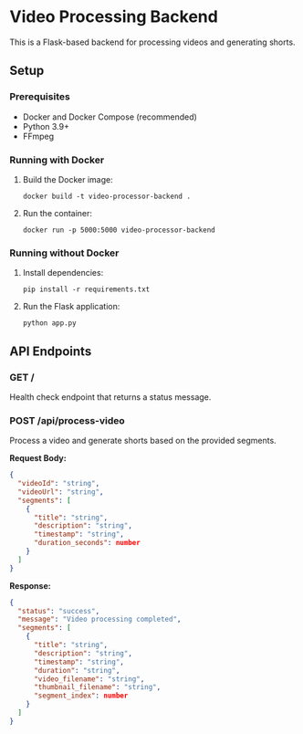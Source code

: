 
# Video Processing Backend

This is a Flask-based backend for processing videos and generating shorts.

## Setup

### Prerequisites
- Docker and Docker Compose (recommended)
- Python 3.9+
- FFmpeg

### Running with Docker
1. Build the Docker image:
   ```
   docker build -t video-processor-backend .
   ```

2. Run the container:
   ```
   docker run -p 5000:5000 video-processor-backend
   ```

### Running without Docker
1. Install dependencies:
   ```
   pip install -r requirements.txt
   ```

2. Run the Flask application:
   ```
   python app.py
   ```

## API Endpoints

### GET /
Health check endpoint that returns a status message.

### POST /api/process-video
Process a video and generate shorts based on the provided segments.

**Request Body:**
```json
{
  "videoId": "string",
  "videoUrl": "string",
  "segments": [
    {
      "title": "string",
      "description": "string",
      "timestamp": "string",
      "duration_seconds": number
    }
  ]
}
```

**Response:**
```json
{
  "status": "success",
  "message": "Video processing completed",
  "segments": [
    {
      "title": "string",
      "description": "string",
      "timestamp": "string",
      "duration": "string",
      "video_filename": "string",
      "thumbnail_filename": "string",
      "segment_index": number
    }
  ]
}
```
